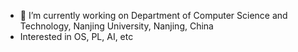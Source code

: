 
- 🔭 I’m currently working on Department of Computer Science and Technology, Nanjing University, Nanjing, China
- Interested in OS, PL, AI, etc
